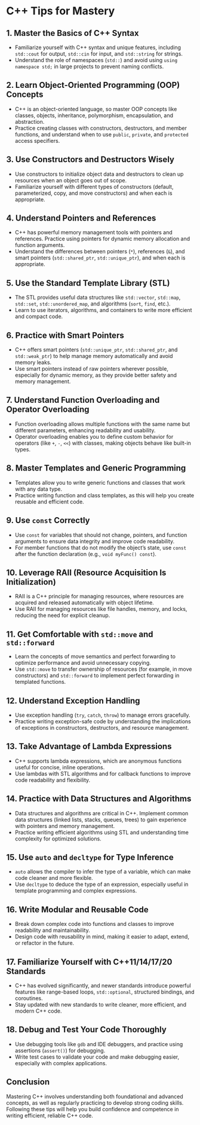 # C++ Tips for Mastery

## 1. Master the Basics of C++ Syntax
- Familiarize yourself with C++ syntax and unique features, including `std::cout` for output, `std::cin` for input, and `std::string` for strings.
- Understand the role of namespaces (`std::`) and avoid using `using namespace std;` in large projects to prevent naming conflicts.

## 2. Learn Object-Oriented Programming (OOP) Concepts
- C++ is an object-oriented language, so master OOP concepts like classes, objects, inheritance, polymorphism, encapsulation, and abstraction.
- Practice creating classes with constructors, destructors, and member functions, and understand when to use `public`, `private`, and `protected` access specifiers.

## 3. Use Constructors and Destructors Wisely
- Use constructors to initialize object data and destructors to clean up resources when an object goes out of scope.
- Familiarize yourself with different types of constructors (default, parameterized, copy, and move constructors) and when each is appropriate.

## 4. Understand Pointers and References
- C++ has powerful memory management tools with pointers and references. Practice using pointers for dynamic memory allocation and function arguments.
- Understand the differences between pointers (`*`), references (`&`), and smart pointers (`std::shared_ptr`, `std::unique_ptr`), and when each is appropriate.

## 5. Use the Standard Template Library (STL)
- The STL provides useful data structures like `std::vector`, `std::map`, `std::set`, `std::unordered_map`, and algorithms (`sort`, `find`, etc.).
- Learn to use iterators, algorithms, and containers to write more efficient and compact code.

## 6. Practice with Smart Pointers
- C++ offers smart pointers (`std::unique_ptr`, `std::shared_ptr`, and `std::weak_ptr`) to help manage memory automatically and avoid memory leaks.
- Use smart pointers instead of raw pointers wherever possible, especially for dynamic memory, as they provide better safety and memory management.

## 7. Understand Function Overloading and Operator Overloading
- Function overloading allows multiple functions with the same name but different parameters, enhancing readability and usability.
- Operator overloading enables you to define custom behavior for operators (like `+`, `-`, `<<`) with classes, making objects behave like built-in types.

## 8. Master Templates and Generic Programming
- Templates allow you to write generic functions and classes that work with any data type.
- Practice writing function and class templates, as this will help you create reusable and efficient code.

## 9. Use `const` Correctly
- Use `const` for variables that should not change, pointers, and function arguments to ensure data integrity and improve code readability.
- For member functions that do not modify the object’s state, use `const` after the function declaration (e.g., `void myFunc() const`).

## 10. Leverage RAII (Resource Acquisition Is Initialization)
- RAII is a C++ principle for managing resources, where resources are acquired and released automatically with object lifetime.
- Use RAII for managing resources like file handles, memory, and locks, reducing the need for explicit cleanup.

## 11. Get Comfortable with `std::move` and `std::forward`
- Learn the concepts of move semantics and perfect forwarding to optimize performance and avoid unnecessary copying.
- Use `std::move` to transfer ownership of resources (for example, in move constructors) and `std::forward` to implement perfect forwarding in templated functions.

## 12. Understand Exception Handling
- Use exception handling (`try`, `catch`, `throw`) to manage errors gracefully.
- Practice writing exception-safe code by understanding the implications of exceptions in constructors, destructors, and resource management.

## 13. Take Advantage of Lambda Expressions
- C++ supports lambda expressions, which are anonymous functions useful for concise, inline operations.
- Use lambdas with STL algorithms and for callback functions to improve code readability and flexibility.

## 14. Practice with Data Structures and Algorithms
- Data structures and algorithms are critical in C++. Implement common data structures (linked lists, stacks, queues, trees) to gain experience with pointers and memory management.
- Practice writing efficient algorithms using STL and understanding time complexity for optimized solutions.

## 15. Use `auto` and `decltype` for Type Inference
- `auto` allows the compiler to infer the type of a variable, which can make code cleaner and more flexible.
- Use `decltype` to deduce the type of an expression, especially useful in template programming and complex expressions.

## 16. Write Modular and Reusable Code
- Break down complex code into functions and classes to improve readability and maintainability.
- Design code with reusability in mind, making it easier to adapt, extend, or refactor in the future.

## 17. Familiarize Yourself with C++11/14/17/20 Standards
- C++ has evolved significantly, and newer standards introduce powerful features like range-based loops, `std::optional`, structured bindings, and coroutines.
- Stay updated with new standards to write cleaner, more efficient, and modern C++ code.

## 18. Debug and Test Your Code Thoroughly
- Use debugging tools like `gdb` and IDE debuggers, and practice using assertions (`assert()`) for debugging.
- Write test cases to validate your code and make debugging easier, especially with complex applications.

## Conclusion
Mastering C++ involves understanding both foundational and advanced concepts, as well as regularly practicing to develop strong coding skills. Following these tips will help you build confidence and competence in writing efficient, reliable C++ code.
